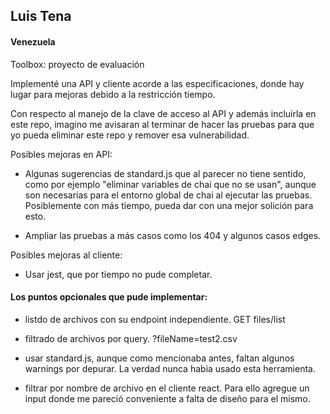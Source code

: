 
## Luis Tena
#### Venezuela

Toolbox: proyecto de evaluación

Implementé una API y cliente acorde a las especificaciones, donde hay lugar para mejoras debido a la restricción tiempo.

Con respecto al manejo de la clave de acceso al API y además incluirla en este repo, imagino me avisaran al terminar de hacer las pruebas para que yo pueda eliminar este repo y remover esa vulnerabilidad.


Posibles mejoras en API:
- Algunas sugerencias de standard.js que al parecer no tiene sentido, como por ejemplo "eliminar variables de chai que no se usan", aunque son necesarias para el entorno global de chai al ejecutar las pruebas. Posiblemente con más tiempo, pueda dar con una mejor solición para esto.

- Ampliar las pruebas a más casos como los 404 y algunos casos edges.


Posibles mejoras al cliente:
- Usar jest, que por tiempo no pude completar.



#### Los puntos opcionales que pude implementar:
- listdo de archivos con su endpoint independiente. GET files/list

- filtrado de archivos por query. ?fileName=test2.csv

- usar standard.js, aunque como mencionaba antes, faltan algunos warnings por depurar. La verdad nunca habia usado esta herramienta.

- filtrar por nombre de archivo en el cliente react. Para ello agregue un input donde me pareció conveniente a falta de diseño para el mismo.

